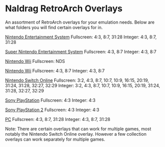 # Naldrag RetroArch Overlays
An assortment of RetroArch overlays for your emulation needs.  Below are what folders you will find certain overlays for in.

<ins>Nintendo Entertainment System</ins>
Fullscreen: 4:3, 8:7, 31:28
Integer: 4:3, 8:7, 31:28

<ins>Super Nintendo Entertainment System</ins>
Fullscreen: 4:3, 8:7
Integer: 4:3, 8:7

<ins>Nintendo Wii</ins>
Fullscreen: NDS

<ins>Nintendo Wii</ins>
Fullscreen: 4:3, 8:7
Integer: 4:3, 8:7

<ins>Nintendo Switch Online</ins>
Fullscreen: 3:2, 4:3, 8:7, 10:7, 10:9, 16:15, 20:19, 31:24, 31:28, 32:27, 32:29
Integer: 3:2, 4:3, 8:7, 10:7, 10:9, 16:15, 20:19, 31:24, 31:28, 32:27, 32:29

<ins>Sony PlayStation</ins>
Fullscreen: 4:3
Integer: 4:3

<ins>Sony PlayStation 2</ins>
Fullscreen: 4:3
Integer: 4:3

<ins>PC</ins>
Fullscreen: 4:3, 8:7, 31:28
Integer: 4:3, 8:7, 31:28

Note: There are certain overlays that can work for multiple games, most notably the Nintendo Switch Online overlay.  However a few collection overlays can work separately for multiple games.
